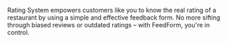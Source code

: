 Rating System empowers customers like you to know the real 
rating of a restaurant by using a simple and effective feedback form. No more sifting through biased reviews or outdated ratings – with FeedForm, 
you're in control.
